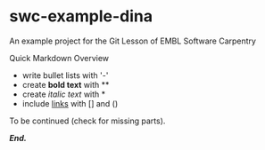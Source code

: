 # swc-example-dina
An example project for the Git Lesson of EMBL Software Carpentry

Quick Markdown Overview

- write bullet lists with '-'
- create **bold text** with **
- create *italic text* with *
- include [links](https://embl.de) with [] and ()

To be continued (check for missing parts).

***End.***
